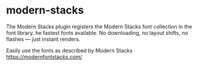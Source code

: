 # modern-stacks

The Modern Stacks plugin registers the Modern Stacks font collection in the font library. he fastest fonts available. No downloading, no layout shifts, no flashes — just instant renders.

Easily use the fonts as described by Modern Stacks https://modernfontstacks.com/

